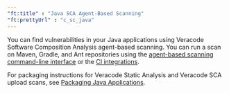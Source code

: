 ```yaml
---
"ft:title" : "Java SCA Agent-Based Scanning"
"ft:prettyUrl" : "c_sc_java"
---
```


You can find vulnerabilities in your Java applications using Veracode Software Composition Analysis agent-based scanning. You can run a scan on Maven, Gradle, and Ant repositories using the [agent-based scanning command-line interface](https://docs.veracode.com/r/c_sc_agent_usage) or the [CI integrations](https://docs.veracode.com/r/Integrate_Veracode_SCA_Agent_Based_Scanning_with_Your_CI_Projects).

For packaging instructions for Veracode Static Analysis and Veracode SCA upload scans, see [Packaging Java Applications](https://docs.veracode.com/r/compilation_java).
